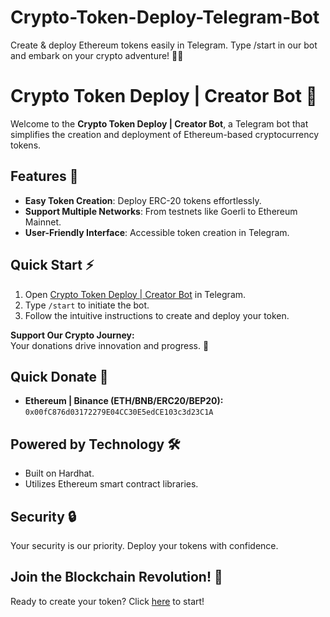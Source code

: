 # Crypto-Token-Deploy-Telegram-Bot
Create &amp; deploy Ethereum tokens easily in Telegram. Type /start in our bot and embark on your crypto adventure! 🚀🤖


# Crypto Token Deploy | Creator Bot 🤖

Welcome to the **Crypto Token Deploy | Creator Bot**, a Telegram bot that simplifies the creation and deployment of Ethereum-based cryptocurrency tokens.

## Features 🌟

- **Easy Token Creation**: Deploy ERC-20 tokens effortlessly.
- **Support Multiple Networks**: From testnets like Goerli to Ethereum Mainnet.
- **User-Friendly Interface**: Accessible token creation in Telegram.

## Quick Start ⚡

1. Open [Crypto Token Deploy | Creator Bot](https://t.me/TokenDeployCreatorBot) in Telegram.
2. Type `/start` to initiate the bot.
3. Follow the intuitive instructions to create and deploy your token.

**Support Our Crypto Journey:**  
Your donations drive innovation and progress. 💫

## Quick Donate 🌟

- **Ethereum | Binance (ETH/BNB/ERC20/BEP20):** `0x00fC876d03172279E04CC30E5edCE103c3d23C1A` 

## Powered by Technology 🛠️

- Built on Hardhat.
- Utilizes Ethereum smart contract libraries.

## Security 🔒

Your security is our priority. Deploy your tokens with confidence.

## Join the Blockchain Revolution! 🚀

Ready to create your token? Click [here](https://t.me/TokenDeployCreatorBot) to start!


